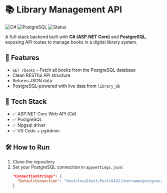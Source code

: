 # 📚 Library Management API

![C#](https://img.shields.io/badge/Backend-C%23%20ASP.NET-blueviolet)
![PostgreSQL](https://img.shields.io/badge/Database-PostgreSQL-blue)
![Status](https://img.shields.io/badge/Status-Working-green)


A full-stack backend built with **C# (ASP.NET Core)** and **PostgreSQL**, exposing API routes to manage books in a digital library system.

## 🚀 Features

- `GET /books` – Fetch all books from the PostgreSQL database
- Clean RESTful API structure
- Returns JSON data
- PostgreSQL-powered with live data from `library_db`

## 🧰 Tech Stack

- ✅ ASP.NET Core Web API (C#)
- ✅ PostgreSQL
- ✅ Npgsql driver
- ✅ VS Code + pgAdmin

## 🛠️ How to Run

1. Clone the repository
2. Set your PostgreSQL connection in `appsettings.json`:
   ```json
   "ConnectionStrings": {
     "DefaultConnection": "Host=localhost;Port=5432;Username=postgres;Password=yourpassword;Database=library_db"
   }
